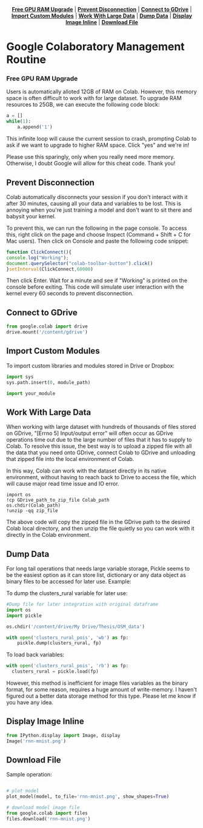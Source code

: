 <p align="center">
<b><a href="#free-gpu-ram-upgrade">Free GPU RAM Upgrade</a></b>
|
<b><a href="#prevent-disconnection">Prevent Disconnection</a></b>
|
<b><a href="#connect-to-gdrive">Connect to GDrive</a></b>
|
<b><a href="#import-custom-modules">Import Custom Modules</a></b>
|
<b><a href="#work-with-large-data">Work With Large Data</a></b>
|
<b><a href="#dump-data">Dump Data</a></b>
|
<b><a href="#display-image-inline">Display Image Inline</a></b>
|
<b><a href="#download-file">Download File</a></b>
</p>

# Google Colaboratory Management Routine 

### Free GPU RAM Upgrade 

Users is automatically alloted 12GB of RAM on Colab. However, this memory space is often difficult to work with for large dataset. To upgrade RAM resources to 25GB, we can execute the following code block: 

```python
a = []
while(1):
    a.append('1')
```

This infinite loop will cause the current session to crash, prompting Colab to ask if we want to upgrade to higher RAM space. Click "yes" and we're in!

Please use this sparingly, only when you really need more memory. Otherwise, I doubt Google will allow for this cheat code. Thank you! 

## Prevent Disconnection

Colab automatically disconnects your session if you don't interact with it after 30 minutes, causing all your data and variables to be lost. This is annoying when you're just training a model and don't want to sit there and babysit your kernel. 

To prevent this, we can run the following in the page console. To access this, right click on the page and choose Inspect (Command + Shift + C for Mac users). Then click on Console and paste the following code snippet:

```javascript
function ClickConnect(){
console.log("Working"); 
document.querySelector("colab-toolbar-button").click() 
}setInterval(ClickConnect,60000)
```

Then click Enter. Wait for a minute and see if "Working" is printed on the console before exiting. This code will simulate user interaction with the kernel every 60 seconds to prevent disconnection. 

## Connect to GDrive 

```python
from google.colab import drive
drive.mount('/content/gdrive')
```

## Import Custom Modules 

To import custom libraries and modules stored in Drive or Dropbox:

```python
import sys
sys.path.insert(0, module_path)

import your_module
```

## Work With Large Data

When working with large dataset with hundreds of thousands of files stored on GDrive, "[Errno 5] Input/output error" will often occur as GDrive operations time out due to the large number of files that it has to supply to Colab. To resolve this issue, the best way is to upload a zipped file with all the data that you need onto GDrive, connect Colab to GDrive and unloading that zipped file into the local environment of Colab. 

In this way, Colab can work with the dataset directly in its native environment, without having to reach back to Drive to access the file, which will cause major read time issue and IO error. 

```console
import os
!cp GDrive_path_to_zip_file Colab_path
os.chdir(Colab_path)
!unzip -qq zip_file
```

The above code will copy the zipped file in the GDrive path to the desired Colab local directory, and then unzip the file quietly so you can work with it directly in the Colab environment. 

## Dump Data

For long tail operations that needs large variable storage, Pickle seems to be the easiest option as it can store list, dictionary or any data object as binary files to be accessed for later use. Example:

To dump the clusters_rural variable for later use: 

```python
#Dump file for later integration with original dataframe
import os
import pickle

os.chdir('/content/drive/My Drive/Thesis/OSM_data')

with open('clusters_rural_pois', 'wb') as fp:
    pickle.dump(clusters_rural, fp)
```

To load back variables: 

```python
with open('clusters_rural_pois', 'rb') as fp:
  clusters_rural = pickle.load(fp)
```

However, this method is inefficient for image files variables as the binary format, for some reason, requires a huge amount of write-memory. I haven't figured out a better data storage method for this type. Please let me know if you have any idea. 

## Display Image Inline 

```python
from IPython.display import Image, display
Image('rnn-mnist.png')
```

## Download File

Sample operation:

```python

# plot model
plot_model(model, to_file='rnn-mnist.png', show_shapes=True)

# download model image file
from google.colab import files
files.download('rnn-mnist.png')
```

